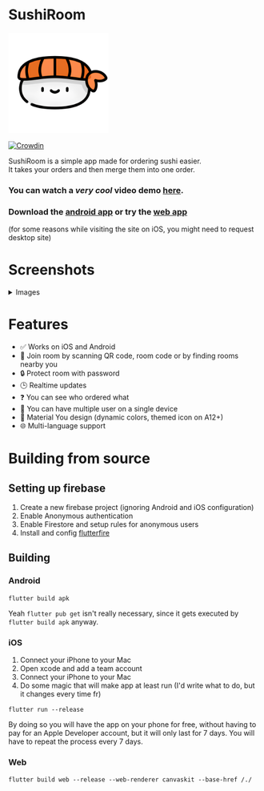 # SushiRoom

<img width=200 src="mockup/logo.png" />

[![Crowdin](https://badges.crowdin.net/sushi-room/localized.svg)](https://crowdin.com/project/sushi-room)

SushiRoom is a simple app made for ordering sushi easier. \
It takes your orders and then merge them into one order.

### You can watch a _very cool_ video demo [here](https://youtu.be/9jg8NkpziHs?si=x2oHx-JdfPrlWH1P).

### Download the [android app](https://github.com/SushiRoom/app/releases) or try the [web app](https://sushiroom.github.io/app/)

(for some reasons while visiting the site on iOS, you might need to request desktop site)

# Screenshots

<details>
    <summary>Images</summary>
    <img width=200 src="mockup/1.png" />
    <img width=200 src="mockup/2.png" />
    <img width=200 src="mockup/3.png" />
    <img width=200 src="mockup/4.png" />
    <img width=200 src="mockup/5.png" />
    <img width=200 src="mockup/6.png" />
    <img width=200 src="mockup/7.png" />
    <img width=200 src="mockup/8.png" />
    <img width=200 src="mockup/9.png" />
    <img width=200 src="mockup/10.png" />

</details>

# Features

- ✅ Works on iOS and Android
- 📍 Join room by scanning QR code, room code or by finding rooms nearby you
- 🔒 Protect room with password
- 🕒 Realtime updates
- ❓ You can see who ordered what
- 👥 You can have multiple user on a single device
- 🎨 Material You design (dynamic colors, themed icon on A12+)
- 🌐 Multi-language support

# Building from source

## Setting up firebase

1. Create a new firebase project (ignoring Android and iOS configuration)
2. Enable Anonymous authentication
3. Enable Firestore and setup rules for anonymous users
4. Install and config [flutterfire](https://firebase.google.com/docs/flutter/setup)

## Building

### Android

```
flutter build apk
```

Yeah `flutter pub get` isn't really necessary, since it gets executed by `flutter build apk` anyway.

### iOS

1. Connect your iPhone to your Mac
2. Open xcode and add a team account
3. Connect your iPhone to your Mac
4. Do some magic that will make app at least run (I'd write what to do, but it changes every time fr)

```
flutter run --release
```

By doing so you will have the app on your phone for free, without having to pay for an Apple Developer account, but it will only last for 7 days.
You will have to repeat the process every 7 days.

### Web

```
flutter build web --release --web-renderer canvaskit --base-href /./
```

